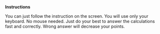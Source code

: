 **Instructions**

You can just follow the instruction on the screen.
You will use only your keyboard. No mouse needed.
Just do your best to answer the calculations fast and correctly.
Wrong answer will decrease your points.
